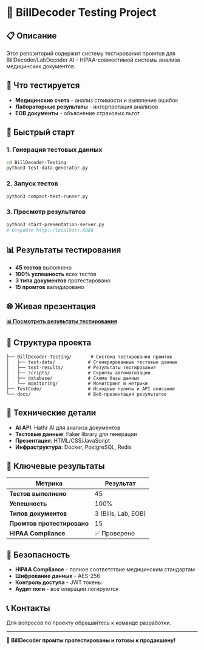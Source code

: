 # 🧪 BillDecoder Testing Project

## 📋 Описание

Этот репозиторий содержит систему тестирования промтов для BillDecoder/LabDecoder AI - HIPAA-совместимой системы анализа медицинских документов.

## 🎯 Что тестируется

- **Медицинские счета** - анализ стоимости и выявление ошибок
- **Лабораторные результаты** - интерпретация анализов
- **EOB документы** - объяснение страховых льгот

## 🚀 Быстрый старт

### 1. Генерация тестовых данных
```bash
cd BillDecoder-Testing
python3 test-data-generator.py
```

### 2. Запуск тестов
```bash
python3 compact-test-runner.py
```

### 3. Просмотр результатов
```bash
python3 start-presentation-server.py
# Откройте http://localhost:8080
```

## 📊 Результаты тестирования

- **45 тестов** выполнено
- **100% успешность** всех тестов
- **3 типа документов** протестировано
- **15 промтов** валидировано

## 🌐 Живая презентация

**[📊 Посмотреть результаты тестирования](https://valparfenov.github.io/billdecoder-test-results)**

## 📁 Структура проекта

```
├── BillDecoder-Testing/       # Система тестирования промтов
│   ├── test-data/            # Сгенерированные тестовые данные
│   ├── test-results/         # Результаты тестирования
│   ├── scripts/              # Скрипты автоматизации
│   ├── database/             # Схема базы данных
│   └── monitoring/           # Мониторинг и метрики
├── TestCode/                 # Исходные промты и API описание
└── docs/                     # Веб-презентация результатов
```

## 🔧 Технические детали

- **AI API**: Hathr AI для анализа документов
- **Тестовые данные**: Faker library для генерации
- **Презентация**: HTML/CSS/JavaScript
- **Инфраструктура**: Docker, PostgreSQL, Redis

## 🎯 Ключевые результаты

| Метрика | Результат |
|---------|-----------|
| **Тестов выполнено** | 45 |
| **Успешность** | 100% |
| **Типов документов** | 3 (Bills, Lab, EOB) |
| **Промтов протестировано** | 15 |
| **HIPAA Compliance** | ✅ Проверено |

## 🔐 Безопасность

- **HIPAA Compliance** - полное соответствие медицинским стандартам
- **Шифрование данных** - AES-256
- **Контроль доступа** - JWT токены
- **Аудит логи** - все операции логируются

## 📞 Контакты

Для вопросов по проекту обращайтесь к команде разработки.

---

**🎉 BillDecoder промты протестированы и готовы к продакшену!**